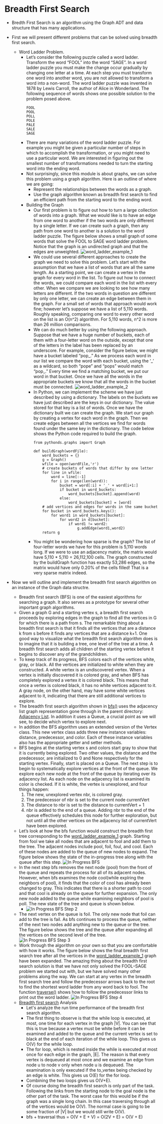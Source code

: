 # Breadth First Search
* Bredth First Search is an algorithm using the Graph ADT and data structure that has many applications.
* First we will present different problems that can be solved using breadth first search.
  * Word Ladder Problem.
    * Let’s consider the following puzzle called a word ladder. Transform the word “FOOL” into the word “SAGE”. In a word ladder puzzle you must make the change occur gradually by changing one letter at a time. At each step you must transform one word into another word, you are not allowed to transform a word into a non-word. The word ladder puzzle was invented in 1878 by Lewis Carroll, the author of Alice in Wonderland. The following sequence of words shows one possible solution to the problem posed above.
      ```
      FOOL
      POOL
      POLL
      POLE
      PALE
      SALE
      SAGE
      ```
    * There are many variations of the word ladder puzzle. For example you might be given a particular number of steps in which to accomplish the transformation, or you might need to use a particular word. We are interested in figuring out the smallest number of transformations needed to turn the starting word into the ending word.
    * Not surprisingly, since this module is about graphs, we can solve this problem using a graph algorithm. Here is an outline of where we are going:
      * Represent the relationships between the words as a graph.
      * Use the graph algorithm known as breadth first search to find an efficient path from the starting word to the ending word.
    * Building the Graph
      * Our first problem is to figure out how to turn a large collection of words into a graph. What we would like is to have an edge from one word to another if the two words are only different by a single letter. If we can create such a graph, then any path from one word to another is a solution to the word ladder puzzle. The figure below shows a small graph of some words that solve the FOOL to SAGE word ladder problem. Notice that the graph is an undirected graph and that the edges are unweighted.
        ![word_ladder_example_1](img/word_ladder_example_1.png)
      * We could use several different approaches to create the graph we need to solve this problem. Let’s start with the assumption that we have a list of words that are all the same length. As a starting point, we can create a vertex in the graph for every word in the list. To figure out how to connect the words, we could compare each word in the list with every other. When we compare we are looking to see how many letters are different. If the two words in question are different by only one letter, we can create an edge between them in the graph. For a small set of words that approach would work fine; however let’s suppose we have a list of 5,110 words. Roughly speaking, comparing one word to every other word on the list is an O(n^2) algorithm. For 5,110 words, n^2 is more than 26 million comparisons.
      * We can do much better by using the following approach. Suppose that we have a huge number of buckets, each of them with a four-letter word on the outside, except that one of the letters in the label has been replaced by an underscore. For example, consider the figure below, we might have a bucket labeled “pop\_.” As we process each word in our list we compare the word with each bucket, using the ‘\_’ as a wildcard, so both “pope” and “pops” would match “pop\_.” Every time we find a matching bucket, we put our word in that bucket. Once we have all the words in the appropriate buckets we know that all the words in the bucket must be connected.
        ![word_ladder_example_2](img/word_ladder_example_2.png)
      * In Python, we can implement the scheme we have just described by using a dictionary. The labels on the buckets we have just described are the keys in our dictionary. The value stored for that key is a list of words. Once we have the dictionary built we can create the graph. We start our graph by creating a vertex for each word in the graph. Then we create edges between all the vertices we find for words found under the same key in the dictionary. The code below shows the Python code required to build the graph.
        ```
        from pythonds.graphs import Graph

        def buildGraph(wordFile):
            word_buckets = {}
            g = Graph()
            wfile = open(wordFile,'r')
            # create buckets of words that differ by one letter
            for line in wfile:
                word = line[:-1]
                for i in range(len(word)):
                    bucket = word[:i] + '_' + word[i+1:]
                    if bucket in word_buckets:
                        word_buckets[bucket].append(word)
                    else:
                        word_buckets[bucket] = [word]
            # add vertices and edges for words in the same bucket
            for bucket in word_buckets.keys():
                for word1 in word_buckets[bucket]:
                    for word2 in d[bucket]:
                        if word1 != word2:
                            g.addEdge(word1,word2)
            return g
        ```
      * You might be wondering how sparse is the graph? The list of four-letter words we have for this problem is 5,110 words long. If we were to use an adjacency matrix, the matrix would have 5,110 * 5,110 = 26,112,100 cells. The graph constructed by the buildGraph function has exactly 53,286 edges, so the matrix would have only 0.20% of the cells filled! That is a very sparse matrix indeed.  





* Now we will outline and implement the breadth first search algorithm on an instance of the Graph data structre.
  * Breadth first search (BFS) is one of the easiest algorithms for searching a graph. It also serves as a prototype for several other important graph algorithms.
  * Given a graph G and a starting vertex s, a breadth first search proceeds by exploring edges in the graph to find all the vertices in G for which there is a path from s. The remarkable thing about a breadth first search is that it finds all the vertices that are a distance k from s before it finds any vertices that are a distance k+1. One good way to visualize what the breadth first search algorithm does is to imagine that it is building a tree, one level of the tree at a time. A breadth first search adds all children of the starting vertex before it begins to discover any of the grandchildren.
  * To keep track of its progress, BFS colors each of the vertices white, gray, or black. All the vertices are initialized to white when they are constructed. A white vertex is an undiscovered vertex. When a vertex is initially discovered it is colored gray, and when BFS has completely explored a vertex it is colored black. This means that once a vertex is colored black, it has no white vertices adjacent to it. A gray node, on the other hand, may have some white vertices adjacent to it, indicating that there are still additional vertices to explore.
  * The breadth first search algorithm shown in [bfs()](main.py) uses the adjacency list graph representation gone through in the parent directory: [Adjacency List](../../adjacency-list/README.md). In addition it uses a Queue, a crucial point as we will see, to decide which vertex to explore next.
  * In addition the BFS algorithm uses an extended version of the Vertex class. This new vertex class adds three new instance variables: distance, predecessor, and color. Each of these instance variables also has the appropriate getter and setter methods.
  * BFS begins at the starting vertex s and colors start gray to show that it is currently being explored. Two other values, the distance and the predecessor, are initialized to 0 and None respectively for the starting vertex. Finally, start is placed on a Queue. The next step is to begin to systematically explore vertices at the front of the queue. We explore each new node at the front of the queue by iterating over its adjacency list. As each node on the adjacency list is examined its color is checked. If it is white, the vertex is unexplored, and four things happen:
    1. The new, unexplored vertex nbr, is colored gray.
    2. The predecessor of nbr is set to the current node currentVert
    3. The distance to nbr is set to the distance to currentVert + 1
    4. nbr is added to the end of a queue. Adding nbr to the end of the queue effectively schedules this node for further exploration, but not until all the other vertices on the adjacency list of currentVert have been explored.
  * Let’s look at how the bfs function would construct the breadth first tree corresponding to the [word_ladder_example_1](img/word_ladder_example_1.png) graph. Starting from fool we take all nodes that are adjacent to fool and add them to the tree. The adjacent nodes include pool, foil, foul, and cool. Each of these nodes are added to the queue of new nodes to expand. The figure below shows the state of the in-progress tree along with the queue after this step.
    ![In Progress BFS](img/bfs_example_1.png)
  * In the next step bfs removes the next node (pool) from the front of the queue and repeats the process for all of its adjacent nodes. However, when bfs examines the node cool(while explring the neighbors of pool), it finds that the color of cool has already been changed to gray. This indicates that there is a shorter path to cool and that cool is already on the queue for further expansion. The only new node added to the queue while examining neighbors of pool is poll. The new state of the tree and queue is shown below.
    * ![In Progress BFS Step 2](img/bfs_example_2.png)
  * The next vertex on the queue is foil. The only new node that foil can add to the tree is fail. As bfs continues to process the queue, neither of the next two nodes add anything new to the queue or the tree. The figure below shows the tree and the queue after expanding all the vertices on the second level of the tree.
    ![In Progress BFS Step 3](img/bfs_example_3.png)
  * Work through the algorithm on your own so that you are comfortable with how it works. The figure below shows the final breadth first search tree after all the vertices in the [word_ladder_example_1](img/word_ladder_example_1.png) graph have been expanded. The amazing thing about the breadth first search solution is that we have not only solved the FOOL–SAGE problem we started out with, but we have solved many other problems along the way. We can start at any vertex in the breadth first search tree and follow the predecessor arrows back to the root to find the shortest word ladder from any word back to fool. The function [traverse()](main.py) shows how to follow the predecessor links to print out the word ladder.
    ![In Progress BFS Step 4](img/bfs_example_4.png)
  * [Breadth first search](main.py) Analysis
    * Let's analyze the run time performance of the breadth first search algorithm.
    * The first thing to observe is that the while loop is executed, at most, one time for each vertex in the graph |V|. You can see that this is true because a vertex must be white before it can be examined and added to the queue and the current vertex is set to black at the end of each iteration of the while loop. This gives us O(V) for the while loop.
    * The for loop, which is nested inside the while is executed at most once for each edge in the graph, |E|. The reason is that every vertex is dequeued at most once and we examine an edge from node u to node v only when node u is dequeued. The examination is only executed if the to_vertex being checked by an edge is white. This gives us O(E) for the for loop.
    * Combining the two loops gives us O(V+E).
    * Of course doing the breadth first search is only part of the task. Following the links from the starting node to the goal node is the other part of the task. The worst case for this would be if the graph was a single long chain. In this case traversing through all of the vertices would be O(V). The normal case is going to be some fraction of |V| but we would still write O(V).
    * bfs + traversal thus = O(V + E + V) = O(2V + E) = O(V + E)  

